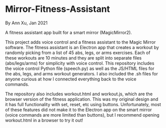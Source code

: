 # Mirror-Fitness-Assistant

By Ann Xu, Jan 2021

A fitness assistant app built for a smart mirror (MagicMirror2).

This project adds voice control and a fitness assistant to the Magic Mirror software. The fitness assistant is an Electron app that creates a workout by randomly picking from a list of 45 abs, legs, or arms exercises. Each of these workouts are 10 minutes and they are split into separate files (abs/legs/arms) for simplicity with voice control. This repository includes the voice control Python file (speech.py) as well as the JS/HTML files for the abs, legs, and arms workout generators. I also included the .sh files for anyone curious at how I connected everything back to the voice commands. 

The repository also includes workout.html and workout.js, which are the browser version of the fitness application. This was my original design and it has full functionality with set, reset, etc using buttons. Unfortunately, most of these features did not make it to the Electron app on the smart mirror (voice commands are more limited than buttons), but I recommend opening workout.html in a browser to try it out! 
